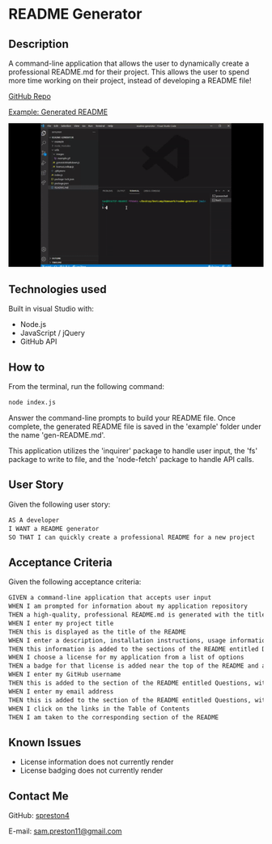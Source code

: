 # README Generator

## Description

A command-line application that allows the user to dynamically create a professional README.md for their project. This allows the user to spend more time working on their project, instead of developing a README file!

[GitHub Repo](https://github.com/spreston4/readme-generator)

[Example: Generated README](./example/gen-README.md)

![Example Video](./utils/images/example2.gif)

## Technologies used

Built in visual Studio with:
* Node.js
* JavaScript / jQuery
* GitHub API

## How to

From the terminal, run the following command:
```bash
node index.js
```

Answer the command-line prompts to build your README file. Once complete, the generated README file is saved in the 'example' folder under the name 'gen-README.md'.

This application utilizes the 'inquirer' package to handle user input, the 'fs' package to write to file, and the 'node-fetch' package to handle API calls.

## User Story

Given the following user story:
```md
AS A developer
I WANT a README generator
SO THAT I can quickly create a professional README for a new project
```


## Acceptance Criteria

Given the following acceptance criteria:
```md
GIVEN a command-line application that accepts user input
WHEN I am prompted for information about my application repository
THEN a high-quality, professional README.md is generated with the title of my project and sections entitled Description, Table of Contents, Installation, Usage, License, Contributing, Tests, and Questions
WHEN I enter my project title
THEN this is displayed as the title of the README
WHEN I enter a description, installation instructions, usage information, contribution guidelines, and test instructions
THEN this information is added to the sections of the README entitled Description, Installation, Usage, Contributing, and Tests
WHEN I choose a license for my application from a list of options
THEN a badge for that license is added near the top of the README and a notice is added to the section of the README entitled License that explains which license the application is covered under
WHEN I enter my GitHub username
THEN this is added to the section of the README entitled Questions, with a link to my GitHub profile
WHEN I enter my email address
THEN this is added to the section of the README entitled Questions, with instructions on how to reach me with additional questions
WHEN I click on the links in the Table of Contents
THEN I am taken to the corresponding section of the README
```

## Known Issues

* License information does not currently render
* License badging does not currently render


## Contact Me

GitHub: [spreston4](https://github.com/spreston4)

E-mail: [sam.preston11@gmail.com](mailto:sam.preston11@gmail.com)